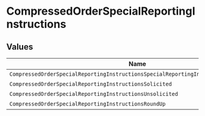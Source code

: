 # CompressedOrderSpecialReportingInstructions


## Values

| Name                                                                                 | Value                                                                                |
| ------------------------------------------------------------------------------------ | ------------------------------------------------------------------------------------ |
| `CompressedOrderSpecialReportingInstructionsSpecialReportingInstructionsUnspecified` | SPECIAL_REPORTING_INSTRUCTIONS_UNSPECIFIED                                           |
| `CompressedOrderSpecialReportingInstructionsSolicited`                               | SOLICITED                                                                            |
| `CompressedOrderSpecialReportingInstructionsUnsolicited`                             | UNSOLICITED                                                                          |
| `CompressedOrderSpecialReportingInstructionsRoundUp`                                 | ROUND_UP                                                                             |